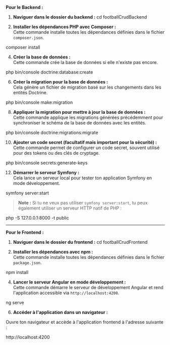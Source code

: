 **Pour le Backend :**

1. **Naviguer dans le dossier du backend :**
cd footballCrudBackend


2. **Installer les dépendances PHP avec Composer :**  
Cette commande installe toutes les dépendances définies dans le fichier `composer.json`.

composer install



4. **Créer la base de données :**  
Cette commande crée la base de données si elle n'existe pas encore.

php bin/console doctrine:database:create



6. **Créer la migration pour la base de données :**  
Cela génère un fichier de migration basé sur les changements dans les entités Doctrine.

php bin/console make:migration



8. **Appliquer la migration pour mettre à jour la base de données :**  
Cette commande applique les migrations générées précédemment pour synchroniser le schéma de la base de données avec les entités.

php bin/console doctrine:migrations:migrate



10. **Ajouter un code secret (facultatif mais important pour la sécurité) :**  
Cette commande permet de configurer un code secret, souvent utilisé pour des tokens ou des clés de cryptage.

php bin/console secrets:generate-keys



12. **Démarrer le serveur Symfony :**  
Cela lance un serveur local pour tester ton application Symfony en mode développement.

symfony server:start



> **Note :** Si tu ne veux pas utiliser `symfony server:start`, tu peux également utiliser un serveur HTTP natif de PHP :

php -S 127.0.0.1:8000 -t public



---

**Pour le Frontend :**

1. **Naviguer dans le dossier du frontend :**
cd footballCrudFrontend



2. **Installer les dépendances avec npm :**  
Cette commande installe toutes les dépendances définies dans le fichier `package.json`.

npm install


4. **Lancer le serveur Angular en mode développement :**  
Cette commande démarre le serveur de développement Angular et rend l'application accessible via `http://localhost:4200`.

ng serve


6. **Accéder à l'application dans un navigateur :**

Ouvre ton navigateur et accède à l'application frontend à l'adresse suivante :

http://localhost:4200
